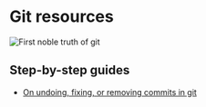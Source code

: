 # Git resources

![First noble truth of git](http://imgs.xkcd.com/comics/git.png)

## Step-by-step guides
* [On undoing, fixing, or removing commits in git](http://sethrobertson.github.io/GitFixUm/fixup.html)
